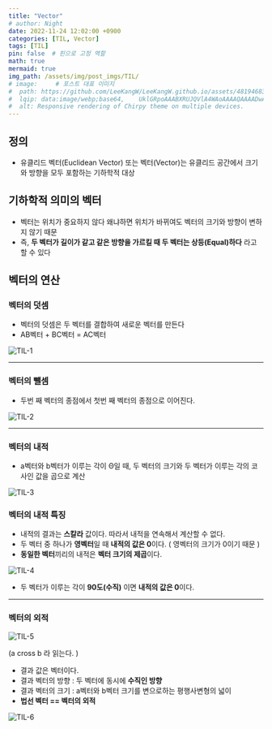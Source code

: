 ```yaml
---
title: "Vector"
# author: Night
date: 2022-11-24 12:02:00 +0900
categories: [TIL, Vector]
tags: [TIL]
pin: false  # 핀으로 고정 역할
math: true
mermaid: true
img_path: /assets/img/post_imgs/TIL/
# image:     # 포스트 대표 이미지
#  path: https://github.com/LeeKangW/LeeKangW.github.io/assets/48194683/7e5b8251-2544-4eea-b702-ad59aa404e9e
#  lqip: data:image/webp;base64,    UklGRpoAAABXRUJQVlA4WAoAAAAQAAAADwAABwAAQUxQSDIAAAARL0AmbZurmr57yyIiqE8oiG0bejIYEQTgqiDA9vqnsUSI6H+oAERp2HZ65qP/VIAWAFZQOCBCAAAA8AEAnQEqEAAIAAVAfCWkAALp8sF8rgRgAP7o9FDvMCkMde9PK7euH5M1m6VWoDXf2FkP3BqV0ZYbO6NA/VFIAAAA
#  alt: Responsive rendering of Chirpy theme on multiple devices.
---
```


## 정의

-   유클리드 벡터(Euclidean Vector) 또는 벡터(Vector)는 유클리드 공간에서 크기와 방향을 모두 포함하는 기하학적 대상

## 기하학적 의미의 벡터

-   벡터는 위치가 중요하지 않다 왜냐하면 위치가 바뀌여도 벡터의 크기와 방향이 변하지 않기 때문
-   즉, **두 벡터가 길이가 같고 같은 방향을 가르킬 때 두 벡터는 상등(Equal)하다** 라고 할 수 있다

## 벡터의 연산

### 벡터의 덧셈

-   벡터의 덧셈은 두 벡터를 결합하여 새로운 벡터를 만든다
-   AB벡터 + BC벡터 = AC벡터

![TIL-1](TIL-1.png)

---

### 벡터의 뺄셈

-   두번 째 벡터의 종점에서 첫번 째 벡터의 종점으로 이어진다.

![TIL-2](TIL-2.png)

---

### 벡터의 내적

-   a벡터와 b벡터가 이루는 각이 Θ일 때, 두 벡터의 크기와 두 벡터가 이루는 각의 코사인 값을 곱으로 계산

![TIL-3](TIL-3.png)

### 벡터의 내적 특징

-   내적의 결과는 **스칼라** 값이다. 따라서 내적을 연속해서 계산할 수 없다.
-   두 벡터 중 하나가 **영벡터**일 때 **내적의 값은 0**이다. ( 영벡터의 크기가 0이기 때문 )
-   **동일한 벡터**끼리의 내적은 **벡터 크기의 제곱**이다.

![TIL-4](TIL-4.png)

-   두 벡터가 이루는 각이 **90도(수직)** 이면 **내적의 값은 0**이다.

---

### 벡터의 외적

![TIL-5](TIL-5.png)

(a cross b 라 읽는다. )

-   결과 값은 벡터이다.
-   결과 벡터의 방향 : 두 벡터에 동시에 **수직인 방향**
-   결과 벡터의 크기 : a벡터와 b벡터 크기를 변으로하는 평행사변형의 넓이
-   **법선 벡터 == 벡터의 외적**

![TIL-6](TIL-6.png)
